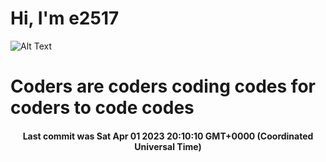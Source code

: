 # Hi, I'm e2517

![Alt Text](https://github.com/E2517/e2517/blob/master/images/background.gif)

# Coders are coders coding codes for coders to code codes

<h4 align="center">Last commit was Sat Apr 01 2023 20:10:10 GMT+0000 (Coordinated Universal Time)</h4>
